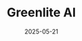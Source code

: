---  
layout: startup_page  
title: "Greenlite AI"  
id: "greenlite.ai"  
permalink: "/greenliteaigreenlite.ai05212025/"  
website: "https://www.greenlite.ai/"  
funding_round: "Series A"  
funding_amount: "$15M"  
investors: "Greylock, Thomson Reuters Ventures, Canvas Prime, Y Combinator, Tim Mayopoulos"  
about: "Greenlite AI is an AI agent platform for financial services that helps banks and fintechs fight financial crime. The platform automates manual tasks like Know Your Customer (KYC), Anti-Money Laundering (AML), and sanctions compliance, helping financial institutions meet strict regulatory requirements."  
markets: "Fintech, AI, Compliance, FinTech"  
hq: "San Francisco, California, United States"  
founded_year: "2023"  
linkedin: "https://www.linkedin.com/company/greenlite-ai"  
twitter: "https://twitter.com/greenliteai"  
instagram: ""  
facebook: ""  
crunchbase: "https://www.crunchbase.com/organization/greenlite-23e2"  
pitchbook: "https://pitchbook.com/profiles/company/534561-49"  

date_display: "21-May-2025"  
date: "2025-05-21"

# SEO Optimization  
meta_title: "Greenlite AI - Series A Funding ($15M)"  
meta_description: "Greenlite AI, Greenlite AI is an AI agent platform for financial services that helps banks and fintechs fight financial crime. The platform automates manual tasks l..."  
meta_keywords: "Greenlite AI, Fintech, AI, Compliance, FinTech, Series A funding"  
canonical_url: "https://startup.projectstartups.com/greenliteaigreenlite.ai05212025/"  
---